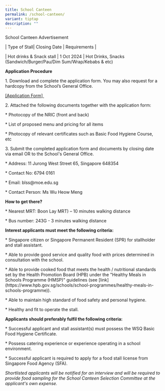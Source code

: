 ```yaml
---
title: School Canteen
permalink: /school-canteen/
variant: tiptap
description: ""
---
```

<p>School Canteen Advertisement</p>
<p></p>
<p>| Type of Stall| Closing Date | Requirements |</p>
<p>| Hot drinks &amp; Snack stall | 1 Oct 2024 | Hot Drinks, Snacks (Sandwich/Burger/Pau/Dim
Sum/Wrap/Kebabs &amp; etc)</p>
<p></p>
<p><strong>Application Procedure</strong>
</p>
<p></p>
<p>1. Download and complete the application form. You may also request for
a hardcopy from the School’s General Office.</p>
<p><a href="/files/Application_Form_for_canteen_2.pdf" rel="noopener noreferrer nofollow" target="_blank">[Application Form]&nbsp;</a>
</p>
<p></p>
<p>2. Attached the following documents together with the application form:</p>
<p>* Photocopy of the NRIC (front and back)</p>
<p>* List of proposed menu and pricing for all items</p>
<p>* Photocopy of relevant certificates such as Basic Food Hygiene Course,
etc</p>
<p></p>
<p>3. Submit the completed application form and documents by closing date
via email OR to the School's General Office.</p>
<p></p>
<p>* Address: 11 Jurong West Street 65, Singapore 648354</p>
<p>* Contact No: 6794 0161</p>
<p>* Email: <a rel="noopener noreferrer nofollow" target="_blank">blss@moe.edu.sg</a>
</p>
<p>* Contact Person: Ms Wu Heow Meng</p>
<p></p>
<p><strong>How to get there?</strong>
</p>
<p>* Nearest MRT: Boon Lay MRT) – 10 minutes walking distance</p>
<p>* Bus number: 243G - 3 minutes walking distance</p>
<p></p>
<p><strong>Interest applicants must meet the following criteria:</strong>
</p>
<p><a rel="noopener noreferrer nofollow" target="_blank">* Singapore citizen or Singapore Permanent Resident (SPR) for stallholder and stall assistant.</a>
</p>
<p>* Able to provide good service and quality food with prices determined
in consultation with the school.</p>
<p>* Able to provide cooked food that meets the health / nutritional standards
set by the Health Promotion Board (HPB) under the "Healthy Meals in Schools
Programme (HMSP)" guidelines (see [link](<a rel="noopener noreferrer nofollow" target="_blank">https://www.hpb.gov.sg/schools/school-programmes/healthy-meals-in-schools-programme</a>)).</p>
<p>* Able to maintain high standard of food safety and personal hygiene.</p>
<p>* Healthy and fit to operate the stall.</p>
<p></p>
<p></p>
<p><strong>Applicants should preferably fulfil the following criteria:</strong>
</p>
<p>* Successful applicant and stall assistant(s) must possess the WSQ Basic
Food Hygiene Certificate.</p>
<p>* Possess catering experience or experience operating in a school environment.</p>
<p>* Successful applicant is required to apply for a food stall license from
Singapore Food Agency (SFA).</p>
<p></p>
<p></p>
<p><em>Shortlisted applicants will be notified for an interview and will be required to provide food sampling for the School Canteen Selection Committee at the applicant's own expense.</em>
</p>
<p></p>